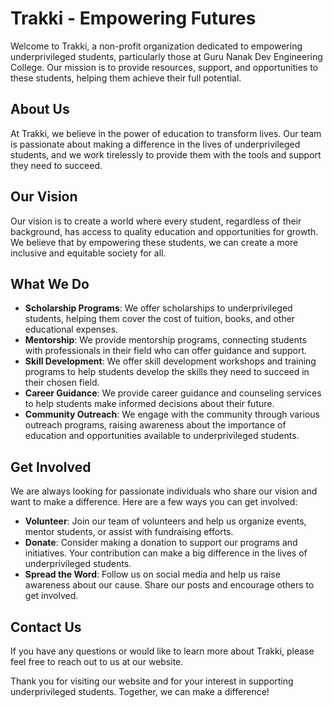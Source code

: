 # Trakki - Empowering Futures

Welcome to Trakki, a non-profit organization dedicated to empowering underprivileged students, particularly those at Guru Nanak Dev Engineering College. Our mission is to provide resources, support, and opportunities to these students, helping them achieve their full potential.

## About Us

At Trakki, we believe in the power of education to transform lives. Our team is passionate about making a difference in the lives of underprivileged students, and we work tirelessly to provide them with the tools and support they need to succeed.

## Our Vision

Our vision is to create a world where every student, regardless of their background, has access to quality education and opportunities for growth. We believe that by empowering these students, we can create a more inclusive and equitable society for all.

## What We Do

- **Scholarship Programs**: We offer scholarships to underprivileged students, helping them cover the cost of tuition, books, and other educational expenses.
- **Mentorship**: We provide mentorship programs, connecting students with professionals in their field who can offer guidance and support.
- **Skill Development**: We offer skill development workshops and training programs to help students develop the skills they need to succeed in their chosen field.
- **Career Guidance**: We provide career guidance and counseling services to help students make informed decisions about their future.
- **Community Outreach**: We engage with the community through various outreach programs, raising awareness about the importance of education and opportunities available to underprivileged students.

## Get Involved

We are always looking for passionate individuals who share our vision and want to make a difference. Here are a few ways you can get involved:

- **Volunteer**: Join our team of volunteers and help us organize events, mentor students, or assist with fundraising efforts.
- **Donate**: Consider making a donation to support our programs and initiatives. Your contribution can make a big difference in the lives of underprivileged students.
- **Spread the Word**: Follow us on social media and help us raise awareness about our cause. Share our posts and encourage others to get involved.

## Contact Us

If you have any questions or would like to learn more about Trakki, please feel free to reach out to us at our website.

Thank you for visiting our website and for your interest in supporting underprivileged students. Together, we can make a difference!

